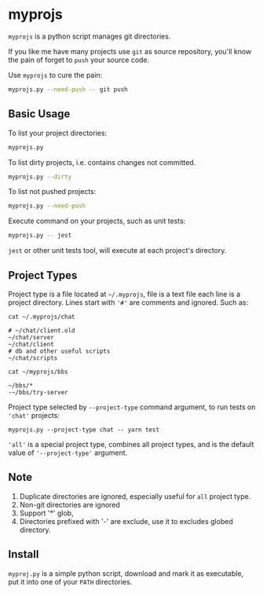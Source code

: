 # myprojs

`myprojs` is a python script manages git directories.

If you like me have many projects use `git` as source repository, you'll know the pain of forget to `push` your source code.

Use `myprojs` to cure the pain:

```bash
myprojs.py --need-push -- git push
```

## Basic Usage

To list your project directories:

```bash
myprojs.py
```

To list dirty projects, i.e. contains changes not committed.

```bash
myprojs.py --dirty
```

To list not pushed projects:

```bash
myprojs.py --need-push
```

Execute command on your projects, such as unit tests:

```bash
myprojs.py -- jest
```

`jest` or other unit tests tool, will execute at each project's directory.

## Project Types

Project type is a file located at `~/.myprojs`, file is a text file each line
is a project directory. Lines start with `'#'` are comments and ignored. Such as:

```
cat ~/.myprojs/chat

# ~/chat/client.old
~/chat/server
~/chat/client
# db and other useful scripts
~/chat/scripts

cat ~/myprojs/bbs

~/bbs/*
-~/bbs/try-server
```

Project type selected by `--project-type` command argument, to run
tests on `'chat'` projects:

```
myprojs.py --project-type chat -- yarn test
```

`'all'` is a special project type, combines all project types, and is the default value of `'--project-type'` argument.

## Note

1. Duplicate directories are ignored, especially useful for `all` project type.
1. Non-git directories are ignored
1. Support '\*' glob,
1. Directories prefixed with '-' are exclude, use it to excludes globed directory.

## Install

`myproj.py` is a simple python script, download and mark it as executable, put it into one of your `PATH` directories.
